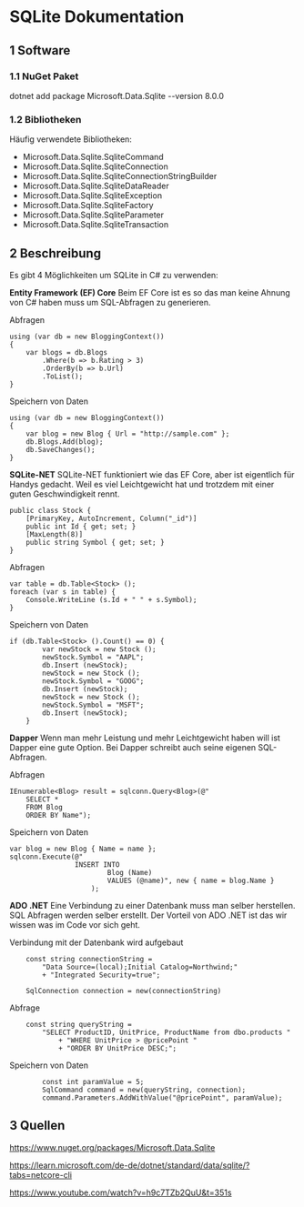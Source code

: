 # SQLite Dokumentation

## 1 Software

### 1.1 NuGet Paket
dotnet add package Microsoft.Data.Sqlite --version 8.0.0

### 1.2 Bibliotheken

Häufig verwendete Bibliotheken:

- Microsoft.Data.Sqlite.SqliteCommand
- Microsoft.Data.Sqlite.SqliteConnection
- Microsoft.Data.Sqlite.SqliteConnectionStringBuilder
- Microsoft.Data.Sqlite.SqliteDataReader
- Microsoft.Data.Sqlite.SqliteException
- Microsoft.Data.Sqlite.SqliteFactory
- Microsoft.Data.Sqlite.SqliteParameter
- Microsoft.Data.Sqlite.SqliteTransaction

## 2 Beschreibung

Es gibt 4 Möglichkeiten um SQLite in C# zu verwenden:

**Entity Framework (EF) Core**
Beim EF Core ist es so das man keine Ahnung von C# haben muss um SQL-Abfragen zu generieren.

Abfragen

    using (var db = new BloggingContext())
    {
        var blogs = db.Blogs
            .Where(b => b.Rating > 3)
            .OrderBy(b => b.Url)
            .ToList();
    }

Speichern von Daten

    using (var db = new BloggingContext())
    {
        var blog = new Blog { Url = "http://sample.com" };
        db.Blogs.Add(blog);
        db.SaveChanges();
    }

**SQLite-NET**
SQLite-NET funktioniert wie das EF Core, aber ist eigentlich für Handys gedacht. Weil es viel Leichtgewicht hat und trotzdem mit einer guten Geschwindigkeit rennt. 

    public class Stock {
        [PrimaryKey, AutoIncrement, Column("_id")]
        public int Id { get; set; }
        [MaxLength(8)]
        public string Symbol { get; set; }
    }

Abfragen

    var table = db.Table<Stock> ();
    foreach (var s in table) {
        Console.WriteLine (s.Id + " " + s.Symbol);
    }

Speichern von Daten

    if (db.Table<Stock> ().Count() == 0) {
            var newStock = new Stock ();
            newStock.Symbol = "AAPL";
            db.Insert (newStock);
            newStock = new Stock ();
            newStock.Symbol = "GOOG";
            db.Insert (newStock);
            newStock = new Stock ();
            newStock.Symbol = "MSFT";
            db.Insert (newStock);
        }

**Dapper**
Wenn man mehr Leistung und mehr Leichtgewicht haben will ist Dapper eine gute Option. Bei Dapper schreibt auch seine eigenen SQL-Abfragen.

Abfragen

    IEnumerable<Blog> result = sqlconn.Query<Blog>(@"
        SELECT *
        FROM Blog
        ORDER BY Name");

Speichern von Daten

    var blog = new Blog { Name = name };
    sqlconn.Execute(@"
                    INSERT INTO
                            Blog (Name)
                            VALUES (@name)", new { name = blog.Name }
                        );

**ADO .NET**
Eine Verbindung zu einer Datenbank muss man selber herstellen. SQL Abfragen werden selber erstellt. Der Vorteil von ADO .NET ist das wir wissen was im Code vor sich geht.

Verbindung mit der Datenbank wird aufgebaut

        const string connectionString =
            "Data Source=(local);Initial Catalog=Northwind;"
            + "Integrated Security=true";

        SqlConnection connection = new(connectionString)

Abfrage 

        const string queryString =
            "SELECT ProductID, UnitPrice, ProductName from dbo.products "
                + "WHERE UnitPrice > @pricePoint "
                + "ORDER BY UnitPrice DESC;";

Speichern von Daten

            const int paramValue = 5;
            SqlCommand command = new(queryString, connection);
            command.Parameters.AddWithValue("@pricePoint", paramValue);

## 3 Quellen
https://www.nuget.org/packages/Microsoft.Data.Sqlite

https://learn.microsoft.com/de-de/dotnet/standard/data/sqlite/?tabs=netcore-cli

https://www.youtube.com/watch?v=h9c7TZb2QuU&t=351s

